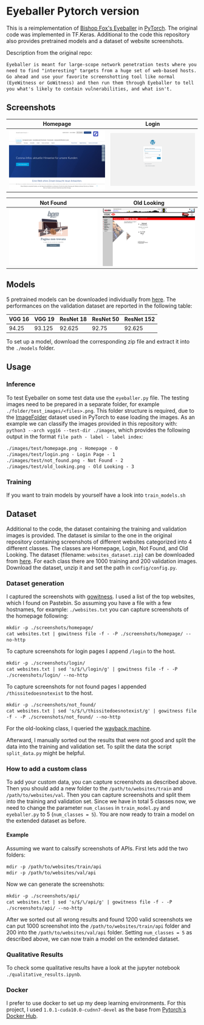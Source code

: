 # Eyeballer Pytorch version
This is a reimplementation of [Bishop Fox's Eyeballer](https://github.com/BishopFox/eyeballer) in [PyTorch](https://pytorch.org/). The original code was implemented in TF.Keras. Additional to the code this repository also provides pretrained models and a dataset of website screenshots. 

Description from the original repo:
```
Eyeballer is meant for large-scope network penetration tests where you need to find "interesting" targets from a huge set of web-based hosts. Go ahead and use your favorite screenshotting tool like normal (EyeWitness or GoWitness) and then run them through Eyeballer to tell you what's likely to contain vulnerabilities, and what isn't.
```

## Screenshots
| Homepage | Login |
| ------ |:-----:|
| ![Sample HomePage](/images/test/homepage.png) | ![Sample Login Page](/images/test/login.png) |

| Not Found | Old Looking |
| ------ |:-----:|
| ![Sample Not Found](/images/test/not_found.png) | ![Sample Old Looking](/images/test/old_looking.png) |

## Models
5 pretrained models can be downloaded individually from [here](https://drive.google.com/drive/folders/1LWBEweaf1fM8UD_ZOpXYnlhkIhSFQfcD?usp=sharing). The performances on the validation dataset are reported in the following table:

| VGG 16 | VGG 19 | ResNet 18 | ResNet 50 | ResNet 152 |
|--------|--------|-----------|-----------|------------|
| 94.25  | 93.125 |   92.625  |   92.75   |   92.625   |

To set up a model, download the corresponding zip file and extract it into the `./models` folder. 

## Usage
### Inference
To test Eyeballer on some test data use the `eyeballer.py` file. The testing images need to be prepared in a separate folder, for example `./folder/test_images/<files>.png`. This folder structure is required, due to the [ImageFolder](https://pytorch.org/docs/stable/torchvision/datasets.html#imagefolder) dataset used in PyTorch to ease loading the images. As an example we can classify the images provided in this repository with: `python3 --arch vgg16 --test-dir ./images`, which provides the following output in the format `file path - label - label index`:
```
./images/test/homepage.png - Homepage - 0
./images/test/login.png - Login Page - 1
./images/test/not_found.png - Not Found - 2
./images/test/old_looking.png - Old Looking - 3
```

### Training
If you want to train models by yourself have a look into `train_models.sh`

## Dataset
Additional to the code, the dataset containing the training and validation images is provided. The dataset is similar to the one in the original repository containing screenshots of different websites categorized into 4 different classes. The classes are Homepage, Login, Not Found, and Old Looking. The dataset (filename: `websites_dataset.zip`) can be downloaded from [here](https://drive.google.com/drive/folders/1LWBEweaf1fM8UD_ZOpXYnlhkIhSFQfcD?usp=sharing). For each class there are 1000 training and 200 validation images. Download the dataset, unzip it and set the path in `config/config.py`.

### Dataset generation
I captured the screenshots with [gowitness](https://github.com/sensepost/gowitness). I used a list of the top websites, which I found on Pastebin. So assuming you have a file with a few hostnames, for example: `./websites.txt` you can capture screenshots of the homepage following:
```
mkdir -p ./screenshots/homepage/
cat websites.txt | gowitness file -f - -P ./screenshots/homepage/ --no-http
```
To capture screenshots for login pages I append `/login` to the host.
```
mkdir -p ./screenshots/login/
cat websites.txt | sed 's/$/\/login/g' | gowitness file -f - -P ./screenshots/login/ --no-http
```
To capture screenshots for not found pages I appended `/thissitedoesnotexist` to the host.
```
mkdir -p ./screenshots/not_found/
cat websites.txt | sed 's/$/\/thissitedoesnotexist/g' | gowitness file -f - -P ./screenshots/not_found/ --no-http
```
For the old-looking class, I queried the [wayback machine](https://web.archive.org/).

Afterward, I manually sorted out the results that were not good and split the data into the training and validation set. To split the data the script `split_data.py` might be helpful.

### How to add a custom class
To add your custom data, you can capture screenshots as described above. Then you should add a new folder to the `/path/to/websites/train` and `/path/to/websites/val`. Then you can capture screenshots and split them into the training and validation set. Since we have in total 5 classes now, we need to change the parameter `num_classes` in `train_model.py` and `eyeballer.py` to 5 (`num_classes = 5`). You are now ready to train a model on the extended dataset as before. 

#### Example
Assuming we want to calssify screenshots of APIs. First lets add the two folders: 
```
mdir -p /path/to/websites/train/api
mdir -p /path/to/websites/val/api
```
Now we can generate the screenshots:
```
mkdir -p ./screenshots/api/
cat websites.txt | sed 's/$/\/api/g' | gowitness file -f - -P ./screenshots/api/ --no-http
```
After we sorted out all wrong results and found 1200 valid screenshots we can put 1000 screenshot into the `/path/to/websites/train/api` folder and 200 into the `/path/to/websites/val/api` folder. Setting `num_classes = 5` as described above, we can now train a model on the extended dataset.

### Qualitative Results
To check some qualitative results have a look at the jupyter notebook `./qualitative_results.ipynb`.

### Docker
I prefer to use docker to set up my deep learning environments. For this project, I used `1.0.1-cuda10.0-cudnn7-devel` as the base from [Pytorch`s Docker Hub](https://hub.docker.com/r/pytorch/pytorch/tags?page=1&ordering=last_updated).

